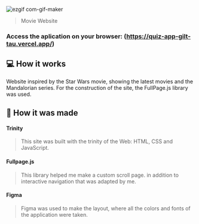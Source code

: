 ![ezgif com-gif-maker](https://user-images.githubusercontent.com/86019173/153420880-508b438a-4382-44e5-a788-45e42c0c9773.gif)

> Movie Website

### Access the aplication on your browser: (https://quiz-app-gilt-tau.vercel.app/)

## 💻 How it works

Website inspired by the Star Wars movie, showing the latest movies and the Mandalorian series. For the construction of the site, the FullPage.js library was used.

## 🚀 How it was made

#### Trinity
> This site was built with the trinity of the Web: HTML, CSS and JavaScript.

#### Fullpage.js
> This library helped me make a custom scroll page. in addition to interactive navigation that was adapted by me.

#### Figma
> Figma was used to make the layout, where all the colors and fonts of the application were taken.

